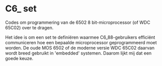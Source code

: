 # C6\_ set

Codes om programmering van de 6502 8 bit-microprocessor (of WDC 65C02) over te dragen.

Het idee is om een set te definiëren waarmee C6\_88-gebruikers efficiënt communiceren hoe een bepaalde microprocessor geprogrammeerd moet worden.
De oude MOS 6502 of de moderne versie WDC 65C02 daarvan wordt breed gebruikt in 'embedded' systemen.
Daarom lijkt mij dat een goede keuze.
